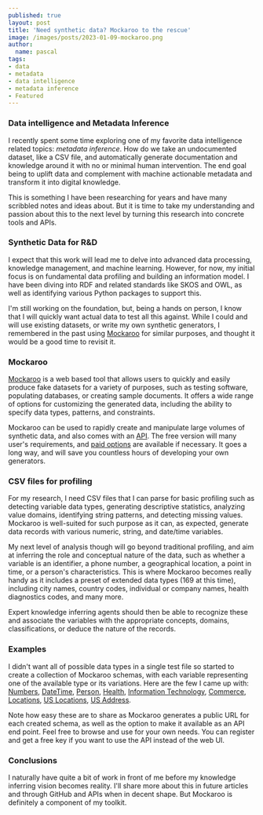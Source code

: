 ```yaml
---
published: true
layout: post
title: 'Need synthetic data? Mockaroo to the rescue'
image: /images/posts/2023-01-09-mockaroo.png
author:
  name: pascal
tags:
- data
- metadata
- data intelligence
- metadata inference
- Featured
---
```


### Data intelligence and Metadata Inference
I recently spent some time exploring one of my favorite data intelligence related topics: *metadata inference*. How do we take an undocumented dataset, like a CSV file, and automatically generate documentation and knowledge around it with no or minimal human intervention. The end goal being to uplift data and complement with machine actionable metadata and  transform it into digital knowledge. 

This is something I have been researching for years and have many scribbled notes and ideas about. But it is time to take my understanding and passion about this to the next level by turning this research into concrete tools and APIs.

### Synthetic Data for R&D
I expect that this work will lead me to delve into advanced data processing, knowledge management, and machine learning. However, for now, my initial focus is on fundamental data profiling and building an information model. I have been diving into RDF and related standards like SKOS and OWL, as well as identifying various Python packages to support this. 

I'm still working on the foundation, but, being a hands on person, I know that I will quickly want actual data to test all this against. While I could and will use existing datasets, or write my own synthetic  generators, I remembered in the past using [Mockaroo](https://www.mockaroo.com/) for similar purposes, and thought it would be a good time to revisit it.

### Mockaroo
[Mockaroo](https://www.mockaroo.com/) is a web based tool that allows users to quickly and easily produce fake datasets for a variety of purposes, such as testing software, populating databases, or creating sample documents. It offers a wide range of options for customizing the generated data, including the ability to specify data types, patterns, and constraints. 

Mockaroo can be used to rapidly create and manipulate large volumes of synthetic data, and also comes with an [API](https://www.mockaroo.com/docs). The free version will many user's requirements, and [paid options](https://www.mockaroo.com/pricing) are available if necessary. It goes a long way, and will save you countless hours of developing your own generators.

### CSV files for profiling
For my research, I need CSV files that I can parse for basic profiling such as detecting variable data types, generating descriptive statistics, analyzing value domains, identifying string patterns, and detecting missing values. Mockaroo is well-suited for such purpose as it can, as expected, generate data records with various numeric, string, and date/time variables. 

My next level of analysis though will go beyond traditional profiling, and aim at inferring the role and conceptual nature of the data, such as whether a variable is an identifier, a phone number, a geographical location, a point in time, or a person's characteristics. This is where Mockaroo becomes really handy as it includes a preset of extended data types (169 at this time), including city names, country codes, individual or company names, health diagnostics codes, and many more. 

Expert knowledge inferring agents should then be able to recognize these and associate the variables with the appropriate concepts, domains, classifications, or deduce the nature of the records.

### Examples
I didn't want all of possible data types in a single test file so started to create a collection of Mockaroo schemas, with each variable representing one of the available type or its variations. Here are the few I came up with: [Numbers](https://www.mockaroo.com/9155ddb0), [DateTime](https://www.mockaroo.com/82fb1150), [Person](https://www.mockaroo.com/e2109440), [Health](https://www.mockaroo.com/8fdcb7c0), [Information Technology](https://www.mockaroo.com/cbd02bd0), [Commerce](https://www.mockaroo.com/15adf1f0),  [Locations](https://www.mockaroo.com/9d40cc70), [US Locations](https://www.mockaroo.com/05ab1cb0), [US Address](https://www.mockaroo.com/schemas/482399). 

Note how easy these are to share as Mockaroo generates a public URL for each created schema, as well as the option to make it available as an API end point. Feel free to browse and use for your own needs. You can register and get a free key if you want to use the API instead of the web UI.

### Conclusions
I naturally have quite a bit of work in front of me before my knowledge inferring vision becomes reality. I'll share more about this in future articles and through GitHub and APIs when in decent shape. But Mockaroo is definitely a component of my toolkit.


